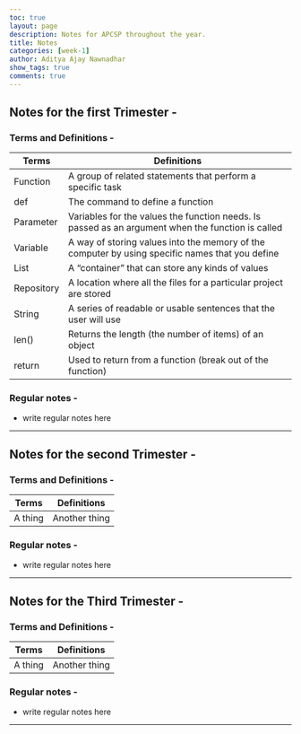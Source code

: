 ```yaml
---
toc: true
layout: page
description: Notes for APCSP throughout the year.
title: Notes
categories: [week-1]
author: Aditya Ajay Nawnadhar
show_tags: true
comments: true
---
```


## Notes for the first Trimester -

### Terms and Definitions -

| Terms | Definitions |
|-|-|
| Function | A group of related statements that perform a specific task |
| def | The command to define a function |
| Parameter| Variables for the values the function needs. Is passed as an argument when the function is called |
| Variable | A way of storing values into the memory of the computer by using specific names that you define |
| List |  A “container” that can store any kinds of values |
| Repository | A location where all the files for a particular project are stored |
| String | A series of readable or usable sentences that the user will use | 
| len() | Returns the length (the number of items) of an object |
| return | Used to return from a function (break out of the function) |


### Regular notes - 
- write regular notes here

---

## Notes for the second Trimester -

### Terms and Definitions -

| Terms | Definitions |
|-|-|
| A thing | Another thing |

### Regular notes - 
- write regular notes here

---

## Notes for the Third Trimester -

### Terms and Definitions -

| Terms | Definitions |
|-|-|
| A thing | Another thing |

### Regular notes - 
- write regular notes here

---

